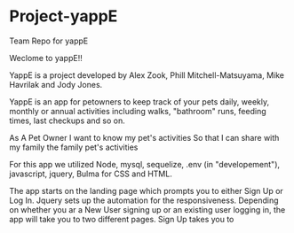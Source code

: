 # Project-yappE
Team Repo for yappE

Weclome to yappE!!

YappE is a project developed by Alex Zook, Phill Mitchell-Matsuyama, Mike Havrilak and Jody Jones.

YappE is an app for petowners to keep track of your pets daily, weekly, monthly or annual activities including walks, "bathroom" runs, feeding times, last checkups and so on.

As A Pet Owner
I want to know my pet's activities
So that I can share with my family the family pet's activities

For this app we utilized Node, mysql, sequelize, .env (in "developement"), javascript, jquery, Bulma for CSS and HTML.

The app starts on the landing page which prompts you to either Sign Up or Log In. Jquery sets up the automation for the responsiveness. Depending on whether you ar a New User signing up or an existing user logging in, the app will take you to two different pages. Sign Up takes you to
